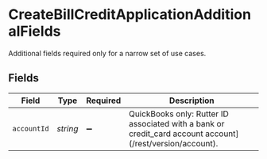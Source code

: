 # CreateBillCreditApplicationAdditionalFields

Additional fields required only for a narrow set of use cases.


## Fields

| Field                                                                                                     | Type                                                                                                      | Required                                                                                                  | Description                                                                                               |
| --------------------------------------------------------------------------------------------------------- | --------------------------------------------------------------------------------------------------------- | --------------------------------------------------------------------------------------------------------- | --------------------------------------------------------------------------------------------------------- |
| `accountId`                                                                                               | *string*                                                                                                  | :heavy_minus_sign:                                                                                        | QuickBooks only: Rutter ID associated with a bank or credit_card account account](/rest/version/account). |